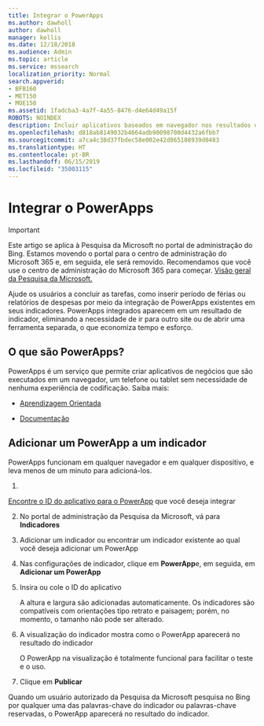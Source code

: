 ```yaml
---
title: Integrar o PowerApps
ms.author: dawholl
author: dawholl
manager: kellis
ms.date: 12/18/2018
ms.audience: Admin
ms.topic: article
ms.service: mssearch
localization_priority: Normal
search.appverid:
- BFB160
- MET150
- MOE150
ms.assetid: 1fadcba3-4a7f-4a55-8476-d4e64d49a15f
ROBOTS: NOINDEX
description: Incluir aplicativos baseados em navegador nos resultados de indicadores da Pesquisa da Microsoft
ms.openlocfilehash: d818ab8149032b4664adb90098700d4432a6fbb7
ms.sourcegitcommit: a7ca4c38d37fbdec58e002e42d865188939d0483
ms.translationtype: HT
ms.contentlocale: pt-BR
ms.lasthandoff: 06/15/2019
ms.locfileid: "35003115"
---
```

# <a name="integrate-powerapps"></a>Integrar o PowerApps

> [!IMPORTANT]
> Este artigo se aplica à Pesquisa da Microsoft no portal de administração do Bing. Estamos movendo o portal para o centro de administração do Microsoft 365 e, em seguida, ele será removido. Recomendamos que você use o centro de administração do Microsoft 365 para começar. [Visão geral da Pesquisa da Microsoft.](overview-microsoft-search.md)
    
Ajude os usuários a concluir as tarefas, como inserir período de férias ou relatórios de despesas por meio da integração de PowerApps existentes em seus indicadores. PowerApps integrados aparecem em um resultado de indicador, eliminando a necessidade de ir para outro site ou de abrir uma ferramenta separada, o que economiza tempo e esforço.
  
## <a name="what-are-powerapps"></a>O que são PowerApps?

PowerApps é um serviço que permite criar aplicativos de negócios que são executados em um navegador, um telefone ou tablet sem necessidade de nenhuma experiência de codificação. Saiba mais:
  
- 
  [Aprendizagem Orientada](https://docs.microsoft.com/pt-BR/learn/browse/?products=powerapps)
    
- 
  [Documentação](https://docs.microsoft.com/pt-BR/powerapps/)
    
## <a name="add-a-powerapp-to-a-bookmark"></a>Adicionar um PowerApp a um indicador

PowerApps funcionam em qualquer navegador e em qualquer dispositivo, e leva menos de um minuto para adicioná-los.
  
1. 
  [Encontre o ID do aplicativo para o PowerApp](https://docs.microsoft.com/pt-BR/powerapps/maker/canvas-apps/get-sessionid#get-an-app-id) que você deseja integrar 
    
2. No portal de administração da Pesquisa da Microsoft, vá para **Indicadores**
    
3. Adicionar um indicador ou encontrar um indicador existente ao qual você deseja adicionar um PowerApp
    
4. Nas configurações de indicador, clique em **PowerApp**e, em seguida, em **Adicionar um PowerApp**
    
5. Insira ou cole o ID do aplicativo
    
    A altura e largura são adicionadas automaticamente. Os indicadores são compatíveis com orientações tipo retrato e paisagem; porém, no momento, o tamanho não pode ser alterado.
    
6. A visualização do indicador mostra como o PowerApp aparecerá no resultado do indicador
    
    O PowerApp na visualização é totalmente funcional para facilitar o teste e o uso.
    
7. Clique em **Publicar**
    
Quando um usuário autorizado da Pesquisa da Microsoft pesquisa no Bing por qualquer uma das palavras-chave do indicador ou palavras-chave reservadas, o PowerApp aparecerá no resultado do indicador.
